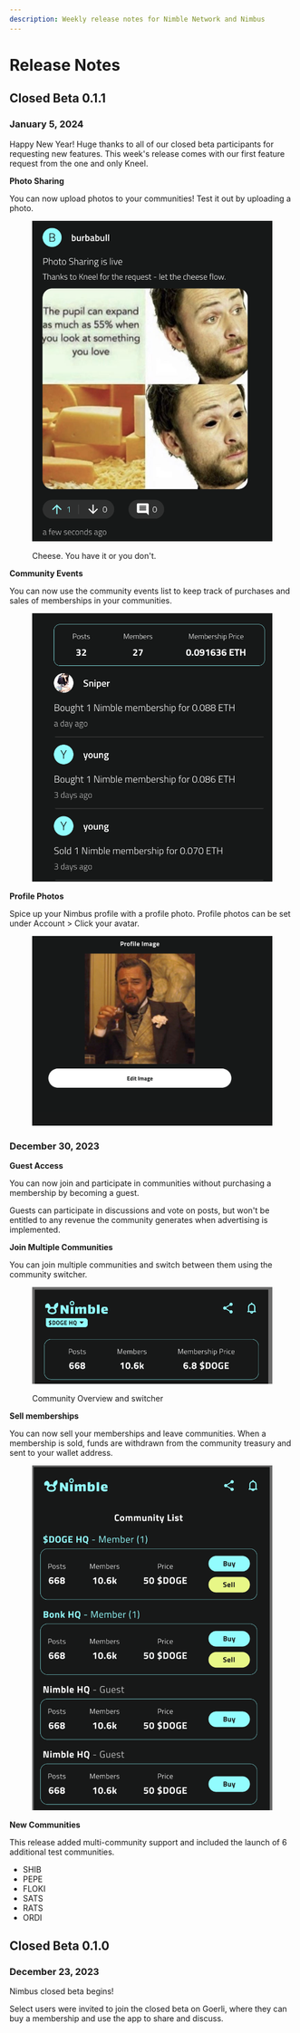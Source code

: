 ```yaml
---
description: Weekly release notes for Nimble Network and Nimbus
---
```


# Release Notes

## Closed Beta 0.1.1

### January 5, 2024

Happy New Year! Huge thanks to all of our closed beta participants for requesting new features. This week's release comes with our first feature request from the one and only Kneel.

**Photo Sharing**

You can now upload photos to your communities! Test it out by uploading a photo.

<figure><img src="../.gitbook/assets/Screenshot 2024-01-08 at 1.32.12 PM.png" alt=""><figcaption><p>Cheese. You have it or you don't.</p></figcaption></figure>

**Community Events**

You can now use the community events list to keep track of purchases and sales of memberships in your communities.

<figure><img src="../.gitbook/assets/Screenshot 2024-01-08 at 1.34.50 PM.png" alt=""><figcaption></figcaption></figure>

**Profile Photos**

Spice up your Nimbus profile with a profile photo. Profile photos can be set under Account > Click your avatar.

<figure><img src="../.gitbook/assets/Screenshot 2024-01-08 at 1.51.07 PM.png" alt=""><figcaption></figcaption></figure>

### December 30, 2023

**Guest Access**

You can now join and participate in communities without purchasing a membership by becoming a guest.

Guests can participate in discussions and vote on posts, but won't be entitled to any revenue the community generates when advertising is implemented.

**Join Multiple Communities**

You can join multiple communities and switch between them using the community switcher.

<figure><img src="../.gitbook/assets/Screenshot 2024-01-04 at 10.41.17 AM.png" alt=""><figcaption><p>Community Overview and switcher</p></figcaption></figure>

**Sell memberships**

You can now sell your memberships and leave communities. When a membership is sold, funds are withdrawn from the community treasury and sent to your wallet address.

<figure><img src="../.gitbook/assets/Screenshot 2024-01-04 at 10.42.53 AM.png" alt=""><figcaption></figcaption></figure>

**New Communities**

This release added multi-community support and included the launch of 6 additional test communities.

* SHIB
* PEPE
* FLOKI
* SATS
* RATS
* ORDI

## Closed Beta 0.1.0

### December 23, 2023

Nimbus closed beta begins!

Select users were invited to join the closed beta on Goerli, where they can buy a membership and use the app to share and discuss.
